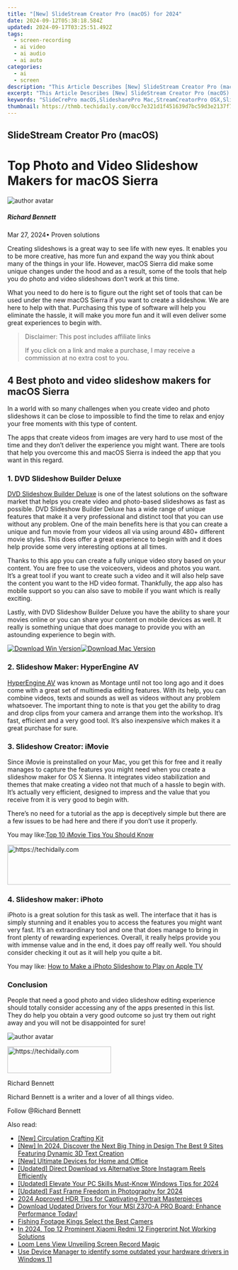 ```yaml
---
title: "[New] SlideStream Creator Pro (macOS) for 2024"
date: 2024-09-12T05:38:18.584Z
updated: 2024-09-17T03:25:51.492Z
tags: 
  - screen-recording
  - ai video
  - ai audio
  - ai auto
categories: 
  - ai
  - screen
description: "This Article Describes [New] SlideStream Creator Pro (macOS) for 2024"
excerpt: "This Article Describes [New] SlideStream Creator Pro (macOS) for 2024"
keywords: "SlideCrePro macOS,SlidesharePro Mac,StreamCreatorPro OSX,SlideMasterMac Pro,SlideStream ProMAC,CreatorSlides MA,ProSlideMAC"
thumbnail: https://thmb.techidaily.com/0cc7e321d1f451639d7bc59d3e2137f7bee3ef2e1c2be15bafe3ca0804538ad9.jpg
---
```


## SlideStream Creator Pro (macOS)

# Top Photo and Video Slideshow Makers for macOS Sierra

![author avatar](https://images.wondershare.com/filmora/article-images/richard-bennett.jpg)

##### Richard Bennett

 Mar 27, 2024• Proven solutions

Creating slideshows is a great way to see life with new eyes. It enables you to be more creative, has more fun and expand the way you think about many of the things in your life. However, macOS Sierra did make some unique changes under the hood and as a result, some of the tools that help you do photo and video slideshows don’t work at this time.

What you need to do here is to figure out the right set of tools that can be used under the new macOS Sierra if you want to create a slideshow. We are here to help with that. Purchasing this type of software will help you eliminate the hassle, it will make you more fun and it will even deliver some great experiences to begin with.

>  Disclaimer: This post includes affiliate links
>
>  If you click on a link and make a purchase, I may receive a commission at no extra cost to you.
>

## 4 Best photo and video slideshow makers for macOS Sierra

In a world with so many challenges when you create video and photo slideshows it can be close to impossible to find the time to relax and enjoy your free moments with this type of content.

The apps that create videos from images are very hard to use most of the time and they don’t deliver the experience you might want. There are tools that help you overcome this and macOS Sierra is indeed the app that you want in this regard.

### 1. DVD Slideshow Builder Deluxe

[DVD Slideshow Builder Deluxe](https://tools.techidaily.com/wondershare/dvd-slideshow-builder-deluxe/download/) is one of the latest solutions on the software market that helps you create video and photo-based slideshows as fast as possible. DVD Slideshow Builder Deluxe has a wide range of unique features that make it a very professional and distinct tool that you can use without any problem. One of the main benefits here is that you can create a unique and fun movie from your videos all via using around 480+ different movie styles. This does offer a great experience to begin with and it does help provide some very interesting options at all times.

Thanks to this app you can create a fully unique video story based on your content. You are free to use the voiceovers, videos and photos you want. It’s a great tool if you want to create such a video and it will also help save the content you want to the HD video format. Thankfully, the app also has mobile support so you can also save to mobile if you want which is really exciting.

Lastly, with DVD Slideshow Builder Deluxe you have the ability to share your movies online or you can share your content on mobile devices as well. It really is something unique that does manage to provide you with an astounding experience to begin with.

[![Download Win Version](https://images.wondershare.com/filmora/guide/download-btn-win.jpg)](https://tools.techidaily.com/wondershare/filmora/download/)[![Download Mac Version](https://images.wondershare.com/filmora/guide/download-btn-mac.jpg)](https://tools.techidaily.com/wondershare/filmora/download/)

### 2. Slideshow Maker: HyperEngine AV

[HyperEngine AV](https://www.macupdate.com/app/mac/11073/hyperengine-av) was known as Montage until not too long ago and it does come with a great set of multimedia editing features. With its help, you can combine videos, texts and sounds as well as videos without any problem whatsoever. The important thing to note is that you get the ability to drag and drop clips from your camera and arrange them into the workshop. It’s fast, efficient and a very good tool. It’s also inexpensive which makes it a great purchase for sure.

### 3. Slideshow Creator: iMovie

Since iMovie is preinstalled on your Mac, you get this for free and it really manages to capture the features you might need when you create a slideshow maker for OS X Sienna. It integrates video stabilization and themes that make creating a video not that much of a hassle to begin with. It’s actually very efficient, designed to impress and the value that you receive from it is very good to begin with.

There’s no need for a tutorial as the app is deceptively simple but there are a few issues to be had here and there if you don’t use it properly.

You may like:[Top 10 iMovie Tips You Should Know](https://tools.techidaily.com/wondershare/filmora/download/)

<!-- affiliate ads begin -->
<a href="https://bluettius.sjv.io/c/5597632/2139115/17108" target="_top" id="2139115">
  <img src="//a.impactradius-go.com/display-ad/17108-2139115" border="0" alt="https://techidaily.com" width="728" height="90"/>
</a>
<img height="0" width="0" src="https://bluettius.sjv.io/i/5597632/2139115/17108" style="position:absolute;visibility:hidden;" border="0" />
<!-- affiliate ads end -->

### 4. Slideshow maker: iPhoto

iPhoto is a great solution for this task as well. The interface that it has is simply stunning and it enables you to access the features you might want very fast. It’s an extraordinary tool and one that does manage to bring in front plenty of rewarding experiences. Overall, it really helps provide you with immense value and in the end, it does pay off really well. You should consider checking it out as it will help you quite a bit.

You may like: [How to Make a iPhoto Slideshow to Play on Apple TV](https://tools.techidaily.com/wondershare/filmora/download/)

### Conclusion

People that need a good photo and video slideshow editing experience should totally consider accessing any of the apps presented in this list. They do help you obtain a very good outcome so just try them out right away and you will not be disappointed for sure!

![author avatar](https://images.wondershare.com/filmora/article-images/richard-bennett.jpg)

<!-- affiliate ads begin -->
<a href="https://25home.pxf.io/c/5597632/2123471/16836" target="_top" id="2123471">
  <img src="//a.impactradius-go.com/display-ad/16836-2123471" border="0" alt="https://techidaily.com" width="234" height="60"/>
</a>
<img height="0" width="0" src="https://25home.pxf.io/i/5597632/2123471/16836" style="position:absolute;visibility:hidden;" border="0" />
<!-- affiliate ads end -->

Richard Bennett

Richard Bennett is a writer and a lover of all things video.

Follow @Richard Bennett


<ins class="adsbygoogle"
     style="display:block"
     data-ad-format="autorelaxed"
     data-ad-client="ca-pub-7571918770474297"
     data-ad-slot="1223367746"></ins>



<ins class="adsbygoogle"
     style="display:block"
     data-ad-client="ca-pub-7571918770474297"
     data-ad-slot="8358498916"
     data-ad-format="auto"
     data-full-width-responsive="true"></ins>


<span class="atpl-alsoreadstyle">Also read:</span>
<div><ul>
<li><a href="https://fox-boxes.techidaily.com/new-circulation-crafting-kit/"><u>[New] Circulation Crafting Kit</u></a></li>
<li><a href="https://fox-boxes.techidaily.com/new-in-2024-discover-the-next-big-thing-in-design-the-best-9-sites-featuring-dynamic-3d-text-creation/"><u>[New] In 2024, Discover the Next Big Thing in Design The Best 9 Sites Featuring Dynamic 3D Text Creation</u></a></li>
<li><a href="https://fox-boxes.techidaily.com/new-ultimate-devices-for-home-and-office/"><u>[New] Ultimate Devices for Home and Office</u></a></li>
<li><a href="https://instagram-clips.techidaily.com/updated-direct-download-vs-alternative-store-instagram-reels-efficiently/"><u>[Updated] Direct Download vs Alternative Store Instagram Reels Efficiently</u></a></li>
<li><a href="https://fox-boxes.techidaily.com/updated-elevate-your-pc-skills-must-know-windows-tips-for-2024/"><u>[Updated] Elevate Your PC Skills Must-Know Windows Tips for 2024</u></a></li>
<li><a href="https://fox-blue.techidaily.com/updated-fast-frame-freedom-in-photography-for-2024/"><u>[Updated] Fast Frame Freedom in Photography for 2024</u></a></li>
<li><a href="https://article-files.techidaily.com/2024-approved-hdr-tips-for-captivating-portrait-masterpieces/"><u>2024 Approved HDR Tips for Captivating Portrait Masterpieces</u></a></li>
<li><a href="https://hardware-help.techidaily.com/download-updated-drivers-for-your-msi-z370-a-pro-board-enhance-performance-today/"><u>Download Updated Drivers for Your MSI Z370-A PRO Board: Enhance Performance Today!</u></a></li>
<li><a href="https://fox-boxes.techidaily.com/fishing-footage-kings-select-the-best-camers/"><u>Fishing Footage Kings Select the Best Camers</u></a></li>
<li><a href="https://unlock-android.techidaily.com/in-2024-top-12-prominent-xiaomi-redmi-12-fingerprint-not-working-solutions-by-drfone-android/"><u>In 2024, Top 12 Prominent Xiaomi Redmi 12 Fingerprint Not Working Solutions</u></a></li>
<li><a href="https://screen-video-capture.techidaily.com/loom-lens-view-unveiling-screen-record-magic/"><u>Loom Lens View Unveiling Screen Record Magic</u></a></li>
<li><a href="https://techidaily.com/use-device-manager-to-identify-some-outdated-your-hardware-drivers-in-windows-11-by-drivereasy-guide/"><u>Use Device Manager to identify some outdated your hardware drivers in Windows 11</u></a></li>
</ul></div>

